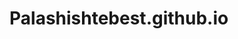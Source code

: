 # Palashishtebest.github.io
<!DOCTYPE html>
<html>
<head>
<title>About Me<title>
</head>
<body>
  <h1>About Me!</h1>
  <p>Hi, my name is Palash Vyas. I’m a high school student who loves building cool stuff, whether it’s coding a stopwatch at a hackathon or helping lead my robotics team at competitions. I’m also into debate, teaching, and public service—I’ve coached middle schoolers, taught neurodivergent kids, and interned for a state assemblymember. I like solving problems, learning hands-on, and working with people who want to make things better. </p>
</body>
</html>
<style>
  body {
    font-family: Arial, sans-serif;
    background-color: #f4f4f4;
    color: #333;
    margin: 40px;
  }
  h1, h2 {
    color: #004aad;
  }
  ul {
    list-style-type: square;
  }
</style>